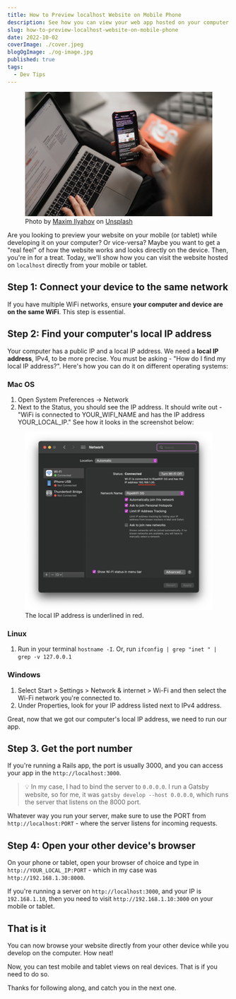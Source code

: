 ```yaml
---
title: How to Preview localhost Website on Mobile Phone
description: See how you can view your web app hosted on your computer from your mobile device.
slug: how-to-preview-localhost-website-on-mobile-phone
date: 2022-10-02
coverImage: ./cover.jpeg
blogOgImage: ./og-image.jpg
published: true
tags:
  - Dev Tips
---
```


<figure>
  <img alt="Scrolling a website on phone next to a computer" src="./cover.jpeg" />
  <figcaption class='photo-caption'>
  Photo by <a href="https://unsplash.com/@glvrdru?utm_source=unsplash&utm_medium=referral&utm_content=creditCopyText">Maxim Ilyahov</a> on <a href="https://unsplash.com/s/photos/computer-phone?utm_source=unsplash&utm_medium=referral&utm_content=creditCopyText">Unsplash</a>
  </figcaption>
</figure>

Are you looking to preview your website on your mobile (or tablet) while developing it on your computer? Or vice-versa? Maybe you want to get a "real feel" of how the website works and looks directly on the device. Then, you're in for a treat. Today, we'll show how you can visit the website hosted on `localhost` directly from your mobile or tablet.

## Step 1: Connect your device to the same network

If you have multiple WiFi networks, ensure **your computer and device are on the same WiFi**. This step is essential.

## Step 2: Find your computer's local IP address

Your computer has a public IP and a local IP address. We need a **local IP address**, IPv4, to be more precise. You must be asking - "How do I find my local IP address?". Here's how you can do it on different operating systems:

### Mac OS

1.  Open System Preferences -> Network
2.  Next to the Status, you should see the IP address. It should write out - "WiFi is connected to YOUR_WIFI_NAME and has the IP address YOUR_LOCAL_IP." See how it looks in the screenshot below:

<figure>
<img alt="Mac OS network settings" src="./mac-os-network-settings.png" />
  <figcaption class='photo-caption'>
  The local IP address is underlined in red.
  </figcaption>
</figure>

### Linux

1. Run in your terminal `hostname -I`. Or, run `ifconfig | grep "inet " | grep -v 127.0.0.1`

### Windows

1. Select Start > Settings > Network & internet > Wi-Fi and then select the Wi-Fi network you're connected to.
2. Under Properties, look for your IP address listed next to IPv4 address.

Great, now that we got our computer's local IP address, we need to run our app.

## Step 3. Get the port number

If you're running a Rails app, the port is usually 3000, and you can access your app in the `http://localhost:3000`.

> 💡 In my case, I had to bind the server to `0.0.0.0`. I run a Gatsby website, so for me, it was `gatsby develop --host 0.0.0.0`, which runs the server that listens on the 8000 port.

Whatever way you run your server, make sure to use the PORT from `http://localhost:PORT` - where the server listens for incoming requests.

## Step 4: Open your other device's browser

On your phone or tablet, open your browser of choice and type in `http://YOUR_LOCAL_IP:PORT` - which in my case was `http://192.168.1.30:8000`.

If you're running a server on `http://localhost:3000`, and your IP is `192.168.1.10`, then you need to visit `http://192.168.1.10:3000` on your mobile or tablet.

## That is it

You can now browse your website directly from your other device while you develop on the computer. How neat!

Now, you can test mobile and tablet views on real devices. That is if you need to do so.

Thanks for following along, and catch you in the next one.
